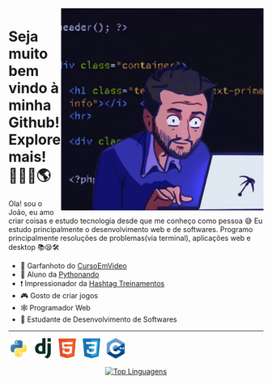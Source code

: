 <img src = "banner.gif" width = "400px" align = "right">


 # Seja muito bem vindo à minha Github! Explore mais! 🧙‍♂️🎇🌎


Ola! sou o João, eu amo criar coisas e estudo tecnologia desde que me conheço como pessoa 😅
Eu estudo principalmente o desenvolvimento web e de softwares. Programo principalmente resoluções de problemas(via terminal), aplicações web e desktop 📚😪🛠

- 🦗 Garfanhoto do [CursoEmVideo](https://www.cursoemvideo.com/)
- 🐍 Aluno da [Pythonando](https://pythonando.com.br/)
-  ❗ Impressionador da [Hashtag Treinamentos](https://www.hashtagtreinamentos.com/)
- 🎮 Gosto de criar jogos
- 🕸 Programador Web
- 🤕 Estudante de Desenvolvimento de Softwares

---
<!--https://github.com/devicons/devicon/tree/master/icons-->
<div>
  <img src="https://github.com/devicons/devicon/blob/master/icons/python/python-original.svg" title="Python" alt="Python" width="40" height="40"/>&nbsp;
  <img src="https://github.com/devicons/devicon/blob/master/icons/django/django-plain.svg" title="Django" alt="Django" width="40" height="40"/>&nbsp;
  <img src="https://github.com/devicons/devicon/blob/master/icons/html5/html5-original.svg" title="HTML5" alt="HTML" width="40" height="40"/>&nbsp;
  <img src="https://github.com/devicons/devicon/blob/master/icons/css3/css3-original.svg" title="CSS3" alt="CSS3" width="40" height="40"/>&nbsp;
  <img src="https://github.com/devicons/devicon/blob/master/icons/cplusplus/cplusplus-original.svg" title="Cpp" alt="Cpp" width="40" height="40"/>&nbsp;
          
</div>

<!--https://github.com/anuraghazra/github-readme-stats?tab=readme-ov-file#themes-->
<div align=center>
 
[![Top Linguagens](https://github-readme-stats.vercel.app/api/top-langs/?username=fjoao9744&layout=compact&theme=highcontrast&hide_border=true&bg_color=00000000&title_color=white&locale=pt-br&langs_count=10)](https://github.com/anuraghazra/github-readme-stats) 

</div>
